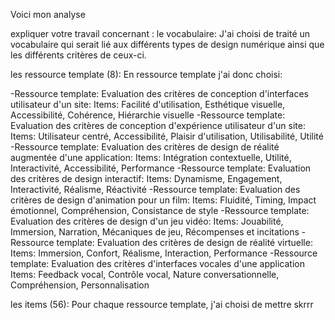  Voici mon analyse

expliquer votre travail concernant :
le vocabulaire:
J'ai choisi de traité un vocabulaire qui serait lié aux différents types de design numérique ainsi que les différents critères de ceux-ci.

les ressource template (8):
En ressource template j'ai donc choisi: 

-Ressource template: Evaluation des critères de conception d'interfaces utilisateur d'un site: 
Items: Facilité d'utilisation, Esthétique visuelle, Accessibilité, Cohérence, Hiérarchie visuelle
-Ressource template: Evaluation des critères de conception d'expérience utilisateur d'un site:
Items: Utilisateur centré, Accessibilité, Plaisir d'utilisation, Utilisabilité, Utilité
-Ressource template: Evaluation des critères de design de réalité augmentée d'une application: 
Items: Intégration contextuelle, Utilité, Interactivité, Accessibilité, Performance
-Ressource template: Evaluation des critères de design interactif: 
Items: Dynamisme, Engagement, Interactivité, Réalisme, Réactivité
-Ressource template: Evaluation des critères de design d'animation pour un film:
Items: Fluidité, Timing, Impact émotionnel, Compréhension, Consistance de style
-Ressource template: Evaluation des critères de design d'un jeu vidéo: 
Items: Jouabilité, Immersion, Narration, Mécaniques de jeu, Récompenses et incitations
-Ressource template: Evaluation des critères de design de réalité virtuelle:
Items: Immersion, Confort, Réalisme, Interaction, Performance
-Ressource template: Evaluation des critères d'interfaces vocales d'une application
Items: Feedback vocal, Contrôle vocal, Nature conversationnelle, Compréhension, Personnalisation

les items (56):
Pour chaque ressource template, j'ai choisi de mettre 
skrrr
